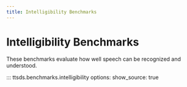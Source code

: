 ```yaml
---
title: Intelligibility Benchmarks
---
```


# Intelligibility Benchmarks

These benchmarks evaluate how well speech can be recognized and understood.

::: ttsds.benchmarks.intelligibility
    options:
      show_source: true 
